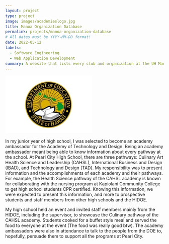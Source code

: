 ```yaml
---
layout: project
type: project
image: images/academieslogo.jpg
title: Manoa Organization Database
permalink: projects/manoa-organization-database
# All dates must be YYYY-MM-DD format!
date: 2022-05-12
labels:
  - Software Engineering
  - Web Application Development
summary: A website that lists every club and organization at the UH Manoa campus so that students are able to participate in student activities.
---
```


<div class="ui small rounded images">
  <img class="ui image" src="../images/hidoe.jpg">
</div>

In my junior year of high school, I was selected to become an academy ambassador for the Academy of Technology and Design. Being an academy ambassador meant being able to know information about every pathway at the school. At Pearl City High School, there are three pathways: Culinary Art Health Science and Leadership (CAHSL), International Business and Design (IBAD), and Technology and Design (TAD). My responsibility was to present information and the accomplishments of each academy and their pathways. For example, the Health Science pathway of the CAHSL academy is known for collaborating with the nursing program at Kapiolani Community College to get high school students CPR certified. Knowing this information, we were expected to present this information, and more to prospective students and staff members from other high schools and the HIDOE.

My high school held an event and invited staff members mainly from the HIDOE, including the supervisor, to showcase the Culinary pathway of the CAHSL academy. Students cooked for a buffet style meal and served the food to everyone at the event (The food was really good btw). The academy ambassadors were also in attendance to talk to the people from the DOE to, hopefully, persuade them to support all the programs at Pearl City. 
